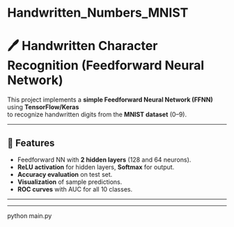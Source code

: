 
# Handwritten_Numbers_MNIST
# 🖊️ Handwritten Character Recognition (Feedforward Neural Network)

This project implements a **simple Feedforward Neural Network (FFNN)** using **TensorFlow/Keras**  
to recognize handwritten digits from the **MNIST dataset** (0–9).

---

## 🚀 Features
- Feedforward NN with **2 hidden layers** (128 and 64 neurons).
- **ReLU activation** for hidden layers, **Softmax** for output.
- **Accuracy evaluation** on test set.
- **Visualization** of sample predictions.
- **ROC curves** with AUC for all 10 classes.

---




---

python main.py

